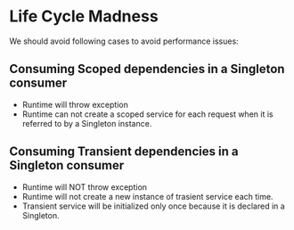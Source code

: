 # Life Cycle Madness

We should avoid following cases to avoid performance issues:

## Consuming Scoped dependencies in a Singleton consumer

- Runtime will throw exception
- Runtime can not create a scoped service for each request when it is referred to by a Singleton instance.

## Consuming Transient dependencies in a Singleton consumer

- Runtime will NOT throw exception
- Runtime will not create a new instance of trasient service each time.
- Transient service will be initialized only once because it is declared in a Singleton.